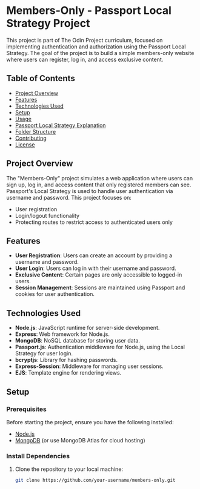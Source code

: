 # Members-Only - Passport Local Strategy Project

This project is part of The Odin Project curriculum, focused on implementing authentication and authorization using the Passport Local Strategy. The goal of the project is to build a simple members-only website where users can register, log in, and access exclusive content.

## Table of Contents
- [Project Overview](#project-overview)
- [Features](#features)
- [Technologies Used](#technologies-used)
- [Setup](#setup)
- [Usage](#usage)
- [Passport Local Strategy Explanation](#passport-local-strategy-explanation)
- [Folder Structure](#folder-structure)
- [Contributing](#contributing)
- [License](#license)

## Project Overview

The "Members-Only" project simulates a web application where users can sign up, log in, and access content that only registered members can see. Passport's Local Strategy is used to handle user authentication via username and password. This project focuses on:
- User registration
- Login/logout functionality
- Protecting routes to restrict access to authenticated users only

## Features
- **User Registration**: Users can create an account by providing a username and password.
- **User Login**: Users can log in with their username and password.
- **Exclusive Content**: Certain pages are only accessible to logged-in users.
- **Session Management**: Sessions are maintained using Passport and cookies for user authentication.

## Technologies Used
- **Node.js**: JavaScript runtime for server-side development.
- **Express**: Web framework for Node.js.
- **MongoDB**: NoSQL database for storing user data.
- **Passport.js**: Authentication middleware for Node.js, using the Local Strategy for user login.
- **bcryptjs**: Library for hashing passwords.
- **Express-Session**: Middleware for managing user sessions.
- **EJS**: Template engine for rendering views.

## Setup

### Prerequisites
Before starting the project, ensure you have the following installed:
- [Node.js](https://nodejs.org/)
- [MongoDB](https://www.mongodb.com/) (or use MongoDB Atlas for cloud hosting)

### Install Dependencies
1. Clone the repository to your local machine:
   ```bash
   git clone https://github.com/your-username/members-only.git
